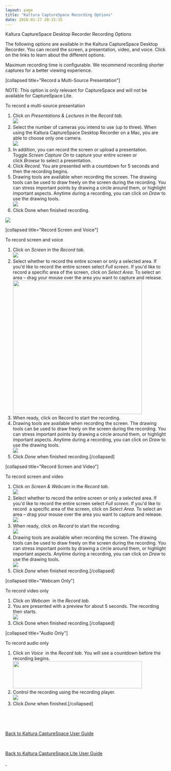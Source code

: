 ```yaml
---
layout: page
title: "Kaltura CaptureSpace Recording Options"
date: 2016-01-27 20:15:15
---
```


<p class="mce-heading-2">
    <span>Kaltura CaptureSpace Desktop Recorder Recording Options </span>
  </p>
  
  <p>
    <span>The following options are available in the Kaltura CaptureSpace Desktop Recorder. You can record the screen, a presentation, video, and voice. Click on the links to learn about the different options.</span>
  </p>
  
  <p class="mce-note-graphic">
    <span>Maximum recording time is configurable. We recommend recording shorter captures for a better viewing experience. </span>
  </p>
  
  <p>
    <span>[collapsed title="Record a Multi-Source Presentation"]</span>
  </p>
  
  <p>
    <span><span class="mce-note-graphic">NOTE: This option is only relevant for CaptureSpace and will not be available for CaptureSpace Lite.</span> </span>
  </p>
  
  <p id="KalturaCaptureSpace-UserGuide-TorecordPresentationsandLectures" class="mce-procedure">
    <span>To record a multi-source presentation</span>
  </p>
  
  <ol>
    <li>
      <span>Click on <em>Presentations & Lectures</em> in the <em>Record tab</em>.<br /><img src="{{site.url}}/assets/1869">
    </li>
    <li>
      <span>Select the number of cameras you intend to use (up to three). When using the Kaltura CaptureSpace Desktop Recorder on a Mac, you are able to choose only one camera. <br /><img src="{{site.url}}/assets/1914">
    </li>
    <li>
      <span>In addition, you can record the screen or upload a presentation. Toggle <em>Screen Capture On</em> to capture your entire screen or click <em>Browse</em> to select a presentation.</span>
    </li>
    <li>
      <span>Click <em>Record</em>. You are presented with a countdown for 5 seconds and then the recording begins.</span>
    </li>
    <li>
      <span>Drawing tools are available when recording the screen. The drawing tools can be used to draw freely on the screen during the recording. You can stress important points by drawing a circle around them, or highlight important aspects. Anytime during a recording, you can click on <em>Draw</em> to use the drawing tools.<br /><img src="{{site.url}}/assets/1902">
    </li>
    <li>
      <span>Click Done when finished recording.</span>
    </li>
  </ol>
  
  <p>
    <span><img src="{{site.url}}/assets/1874">
  </p>
  
  <p>
    <span>[collapsed title="Record Screen and Voice"]</span>
  </p>
  
  <p class="mce-procedure">
    <span>To record screen and voice</span>
  </p>
  
  <ol>
    <li>
      <span>Click on <em>Screen</em> in the <em>Record tab</em>.<br /><img src="{{site.url}}/assets/1865">
    </li>
    <li>
      <span>Select whether to record the entire screen or only a selected area. If you'd like to record the entire screen select <em>Full screen</em>. If you'd like to record a specific area of the screen, click on <em>Select Area</em>. To select an area – drag your mouse over the area you want to capture and release.</span><br /><span><img class="confluence-embedded-image confluence-external-resource" src="http://knowledge.kaltura.com/sites/default/files/styles/large/public/Screencapture.png?itok=AkfelLn7" border="0" width="404" height="417" data-image-src="http://knowledge.kaltura.com/sites/default/files/styles/large/public/Screencapture.png?itok=AkfelLn7" /></span>
    </li>
    <li>
      <span>When ready, click on Record to start the recording.</span>
    </li>
    <li>
      <span>Drawing tools are available when recording the screen. The drawing tools can be used to draw freely on the screen during the recording. You can stress important points by drawing a circle around them, or highlight important aspects. Anytime during a recording, you can click on <em>Draw</em> to use the drawing tools.<br /><img src="{{site.url}}/assets/1902">
    </li>
    <li>
      <span>Click <em>Done</em> when finished recording.[/collapsed]</span>
    </li>
  </ol>
  
  <p>
    <span>[collapsed title="Record Screen and Video"]</span>
  </p>
  
  <p class="mce-procedure">
    <span>To record screen and video</span>
  </p>
  
  <ol>
    <li>
      <span>Click on <em>Screen & Webcam </em>in the <em>Record tab</em>.<br /><img src="{{site.url}}/assets/1875">
    </li>
    <li>
      <span>Select whether to record the entire screen or only a selected area. If you'd like to record the entire screen select <em>Full screen</em>. If you'd like to record  a specific area of the screen, click on <em>Select Area</em>. To select an area – drag your mouse over the area you want to capture and release.<br /><img src="{{site.url}}/assets/1877">
    </li>
    <li>
      <span>When ready, click on <em>Record</em> to start the recording.<br /><img src="{{site.url}}/assets/2138">
    </li>
    <li>
      <span>Drawing tools are available when recording the screen. The drawing tools can be used to draw freely on the screen during the recording. You can stress important points by drawing a circle around them, or highlight important aspects. Anytime during a recording, you can click on <em>Draw</em> to use the drawing tools.<br /><img src="{{site.url}}/assets/1902">
    </li>
    <li>
      <span>Click <em>Done</em> when finished recording.[/collapsed]</span>
    </li>
  </ol>
  
  <p>
    <span>[collapsed title="Webcam Only"]</span>
  </p>
  
  <p class="mce-procedure">
    <span>To record video only</span>
  </p>
  
  <ol>
    <li>
      <span>Click on <em>Webcam</em>  in the <em>Record tab</em>.</span>
    </li>
    <li>
      <span>You are presented with a preview for about 5 seconds. The recording then starts.<br /><img src="{{site.url}}/assets/2139">
    </li>
    <li>
      <span>Click Done when finished recording.[/collapsed]</span>
    </li>
  </ol>
  
  <p>
    <span>[collapsed title="Audio Only"]</span>
  </p>
  
  <p class="mce-procedure">
    <span>To record audio only</span>
  </p>
  
  <ol>
    <li>
      <span>Click on <em>Voice</em>  in the <em>Record tab</em>. You will see a countdown before the recording begins.<br /><img class="confluence-embedded-image confluence-external-resource" src="http://knowledge.kaltura.com/sites/default/files/styles/large/public/Voice_only.png?itok=Kcocr05F" border="0" width="404" height="85" data-image-src="http://knowledge.kaltura.com/sites/default/files/styles/large/public/Voice_only.png?itok=Kcocr05F" /><br /></span>
    </li>
    <li>
      <span>Control the recording using the recording player.<br /><img src="{{site.url}}/assets/1880">
    </li>
    <li>
      <span>Click <em>Done</em> when finished.[/collapsed]</span>
    </li>
  </ol>
  
  <p>
    <span> </span>
  </p>
  
  <p>
     
  </p>
  
  <p>
    <a href="http://knowledge.kaltura.com/node/1649" target="_blank">Back to Kaltura CaptureSpace User Guide</a>
  </p>
  
  <p>
     
  </p>
  
  <p>
    <span><a href="http://knowledge.kaltura.com/node/1631" target="_blank">Back to Kaltura CaptureSpace Lite User Guide</a></span>
  </p>
  
  <p>
    <a href="http://knowledge.kaltura.com/node/1631" target="_blank"> </a>
  </p>
